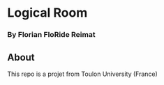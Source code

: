 # Logical Room
### By Florian FloRide Reimat
## About
This repo is a projet from Toulon University (France)
